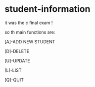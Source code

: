 student-information
===================

it was the c final exam !

so th main functions are:

[A]-ADD NEW STUDENT

[D]-DELETE

[U]-UPDATE

[L]-LIST

[Q]-QUIT

